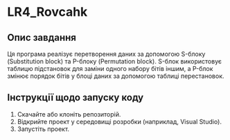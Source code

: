 # LR4_Rovcahk

## Опис завдання
Ця програма реалізує перетворення даних за допомогою S-блоку (Substitution block) та P-блоку (Permutation block). S-блок використовує таблицю підстановок для заміни одного набору бітів іншим, а P-блок змінює порядок бітів у блоці даних за допомогою таблиці перестановок.

## Інструкції щодо запуску коду
1. Скачайте або клоніть репозиторій.
2. Відкрийте проект у середовищі розробки (наприклад, Visual Studio).
3. Запустіть проект.
